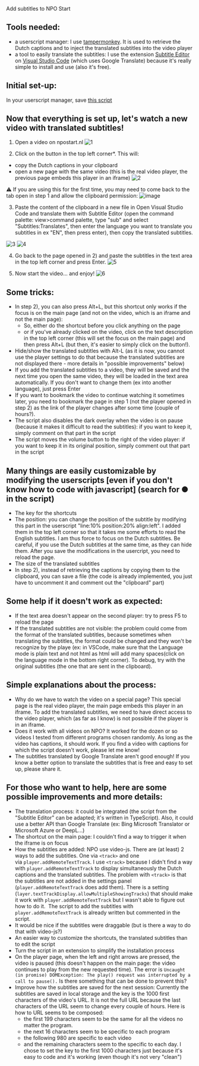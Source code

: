 Add subtitles to NPO Start



## Tools needed:
- a userscript manager: I use [tampermonkey](https://www.tampermonkey.net/). It is used to retrieve the Dutch captions and to inject the translated subtitles into the video player
- a tool to easily translate the subtitles: I use the extension [Subtitle Editor](https://github.com/pepri/subtitles-editor) on [Visual Studio Code](https://code.visualstudio.com/) (which uses Google Translate) because it's really simple to install and use (also it's free).

## Initial set-up: 
In your userscript manager, save [this script](https://github.com/Uuvu/add-subtitles-on-NPO-start/blob/main/npo.js)

## Now that everything is set up, let's watch a new video with translated subtitles!
1) Open a video on npostart.nl
![1](https://user-images.githubusercontent.com/101060119/158232700-88b0fa05-d418-4d8d-822f-e84474ef4661.png)

2) Click on the button in the top left corner*. This will:
- copy the Dutch captions in your clipboard
- open a new page with the same video (this is the real video player, the previous page embeds this player in an iframe) 
![2](https://user-images.githubusercontent.com/101060119/158232729-ef584d10-84ff-4b7f-a934-43c62b2fa26b.png) 

⚠ If you are using this for the first time, you may need to come back to the tab open in step 1 and allow the clipboard permission:
![image](https://user-images.githubusercontent.com/101060119/230739808-1a989272-4a8c-4032-b580-4e4d3183f182.png)


3) Paste the content of the clipboard in a new file in Open Visual Studio Code and translate them with Subtitle Editor (open the command palette: view>command palette, type "sub" and select "Subtitles:Translates", then enter the language you want to translate you subtitles in ex "EN", then press enter), then copy the translated subtitles.

![3](https://user-images.githubusercontent.com/101060119/158232768-2d4fb47f-5a5c-44fb-b40e-42ba1b5dfcb7.png)
![4](https://user-images.githubusercontent.com/101060119/158232777-87f9c249-cb1a-46fe-a2ab-af65074fa5a7.png)

4) Go back to the page opened in 2) and paste the subtitles in the text area in the top left corner and press Enter.
![5](https://user-images.githubusercontent.com/101060119/158232795-36662eea-00db-4db1-b31b-24b2ed498225.png)

5) Now start the video... and enjoy! 
![6](https://user-images.githubusercontent.com/101060119/158232805-5e1b34ea-871c-484c-83e7-d5d2f5579a35.png)

## Some tricks:
- In step 2), you can also press Alt+L, but this shortcut only works if the focus is on the main page (and not on the video, which is an iframe and not the main page): 
    - So, either do the shortcut before you click anything on the page 
    - or if you've already clicked on the video, click on the text description in the top left corner (this will set the focus on the main page) and then press Alt+L (but then, it's easier to simply click on the button!). 
- Hide/show the translated subtitles with Alt-L (as it is now, you cannot use the player settings to do that because the translated subtitles are not displayed there - more details in "possible improvements" below)
- If you add the translated subtitles to a video, they will be saved and the next time you open the same video, they will be loaded in the text area automatically. If you don't want to change them (ex into another language), just press Enter
- If you want to bookmark the video to continue watching it sometimes later, you need to bookmark the page in step 1 (not the player opened in step 2) as the link of the player changes after some time (couple of hours?). 
- The script also disables the dark overlay when the video is on pause (because it makes it difficult to read the subtitles): if you want to keep it, simply comment on that part in the script
- The script moves the volume button to the right of the video player: if you want to keep it in its original position, simply comment out that part in the script


## Many things are easily customizable by modifying the userscripts [even if you don't know how to code with javascript] (search for ● in the script)
- The key for the shortcuts 
- The position: you can change the position of the subtitle by modifying this part in the userscript "line:10% position:20% align:left". I added them in the top left corner so that it takes me some efforts to read the English subtitles. I am thus force to focus on the Dutch subtitles. Be careful, if you use the Dutch subtitles at the same time, as they can hide them. After you save the modifications in the usercript, you need to reload the page. 
- The size of the translated subtitles
- In step 2), instead of retrieving the captions by copying them to the clipboard, you can save a file (the code is already implemented, you just have to uncomment it and comment out the "clipboard" part)


## Some help if it doesn't work as expected:
- If the text area doesn't appear on the second player: try to press F5 to reload the page
- If the translated subtitles are not visible: the problem could come from the format of the translated subtitles, because sometimes when translating the subtitles, the format could be changed and they won't be recognize by the playe (ex: in VSCode, make sure that the Language mode is plain text and not html as html will add many spaces(click on the language mode in the bottom right corner). To debug, try with the original subtitles (the one that are sent in the clipboard). 



## Simple explanations about the process:
- Why do we have to watch the video on a special page? This special page is the real video player, the main page embeds this player in an iframe. To add the translated subtitles, we need to have direct access to the video player, which (as far as I know) is not possible if the player is in an iframe.
- Does it work with all videos on NPO? It worked for the dozen or so videos I tested from different programs chosen randomly. As long as the video has captions, it should work. If you find a video with captions for which the script doesn't work, please let me know!
- The subtitles translated by Google Translate aren't good enough! If you know a better option to translate the subtitles that is free and easy to set up, please share it. 


## For those who want to help, here are some possible improvements and more details:
- The translation process: it could be integrated (the script from the "Subtitle Editor" can be adapted; it's written in TypeScript). Also, it could use a better API than Google Translate (ex: Bing Microsoft Translator or Microsoft Azure or DeepL...)
- The shortcut on the main page: I couldn't find a way to trigger it when the iframe is on focus
- How the subtitles are added: NPO use video-js. There are (at least) 2 ways to add the subtitles. One via `<track>` and one via `player.addRemoteTextTrack`. I use `<track>` because I didn't find a way with `player.addRemoteTextTrack` to display simultaneously the Dutch captions and the translated subtitles. The problem with `<track>` is that the subtitles are not added in the settings panel (`player.addRemoteTextTrack` does add them). There is a setting (`layer.textTrackDisplay.allowMultipleShowingTracks`) that should make it work with `player.addRemoteTextTrack` but I wasn't able to figure out how to do it.  The script to add the subtitles with `player.addRemoteTextTrack` is already written but commented in the script.
- It would be nice if the subtitles were draggable (but is there a way to do that with video-js?)
- An easier way to customize the shortcuts, the translated subtitles than to edit the script
- Turn the script in an extension to simplify the installation process
- On the player page, when the left and right arrows are pressed, the video is paused (this doesn't happen on the main page: the video continues to play from the new requested time). The error is `Uncaught (in promise) DOMException: The play() request was interrupted by a call to pause().` Is there something that can be done to prevent this? 
- Improve how the subtitles are saved for the next session: Currently the subtitles are saved in local storage and the key is the 1000 first characters of the video's URL. It is not the full URL because the last characters of the URL seem to change every couple of hours. Here is how to URL seems to be composed:
   - the first 199 characters seem to be the same for all the videos no matter the program.
   - the next 16 characters seem to be specific to each program
   - the following 980 are specific to each video
   - and the remaining characters seem to the specific to each day. 
I chose to set the key to the first 1000 characters just because it's easy to code and it's working (even though it's not very "clean")


